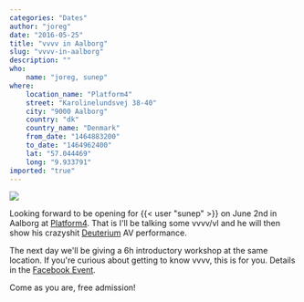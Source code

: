 ```yaml
---
categories: "Dates"
author: "joreg"
date: "2016-05-25"
title: "vvvv in Aalborg"
slug: "vvvv-in-aalborg"
description: ""
who: 
    name: "joreg, sunep"
where: 
    location_name: "Platform4"
    street: "Karolinelundsvej 38-40"
    city: "9000 Aalborg"
    country: "dk"
    country_name: "Denmark"
    from_date: "1464883200"
    to_date: "1464962400"
    lat: "57.044469"
    long: "9.933791"
imported: "true"
---
```



![](deuterium.png) 

Looking forward to be opening for {{< user "sunep" >}} on June 2nd in Aalborg at [Platform4](http://platform4.dk/event/joreg-de-motorsaw). That is I'll be talking some vvvv/vl and he will then show his crazyshit [Deuterium](http://sunep.net/deuterium-av-performance) AV performance. 

The next day we'll be giving a 6h introductory workshop at the same location. If you're curious about getting to know vvvv, this is for you. Details in the [Facebook Event](https://www.facebook.com/events/196618604065397/).

Come as you are, free admission!